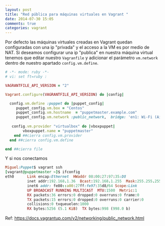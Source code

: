 ```yaml
---
layout: post
title: "Red pública para máquinas virtuales en Vagrant "
date: 2014-07-30 15:05
comments: true
categories: vagrant
---
```

Por defecto las máquinas virtuales creadas en Vagrant quedan configuradas con una ip "privada" y el acceso a la VM es por medio de NAT. Si deseamos configurar una ip "publica" en nuestra máquina virtual tenemos que editar nuestro <code>Vagranfile</code> y adicionar el parámetro <code>vm.network</code> dentro de nuestro apartado <code>config.vm.define</code>.
```ruby
# -*- mode: ruby -*-
# vi: set ft=ruby :

VAGRANTFILE_API_VERSION = "2"

Vagrant.configure(VAGRANTFILE_API_VERSION) do |config|

  config.vm.define :puppet do |puppet_config|
     puppet_config.vm.box = "Centos"
     puppet_config.vm.hostname  = "puppetmaster.example.com"
     puppet_config.vm.network :public_network,  bridge: 'en1: Wi-Fi (AirPort)', ip: "192.168.1.36"
    
   config.vm.provider "virtualbox" do |vboxpuppet|
        vboxpuppet.name = "puppetmaster"
    end ##cierra config.vm.provider
  end ##cierra config.vm.define

end ##cierra file
```
Y si nos conectamos

```ruby
Miguel:Puppet$ vagrant ssh
[vagrant@puppetmaster ~]$ ifconfig 
eth0      Link encap:Ethernet  HWaddr 08:00:27:97:35:D8  
          inet addr:192.168.1.36  Bcast:192.168.1.255  Mask:255.255.255.0
          inet6 addr: fe80::a00:27ff:fe97:35d8/64 Scope:Link
          UP BROADCAST RUNNING MULTICAST  MTU:1500  Metric:1
          RX packets:36 errors:0 dropped:0 overruns:0 frame:0
          TX packets:15 errors:0 dropped:0 overruns:0 carrier:0
          collisions:0 txqueuelen:1000 
          RX bytes:5256 (5.1 KiB)  TX bytes:998 (998.0 b)
```

Ref: https://docs.vagrantup.com/v2/networking/public_network.html
